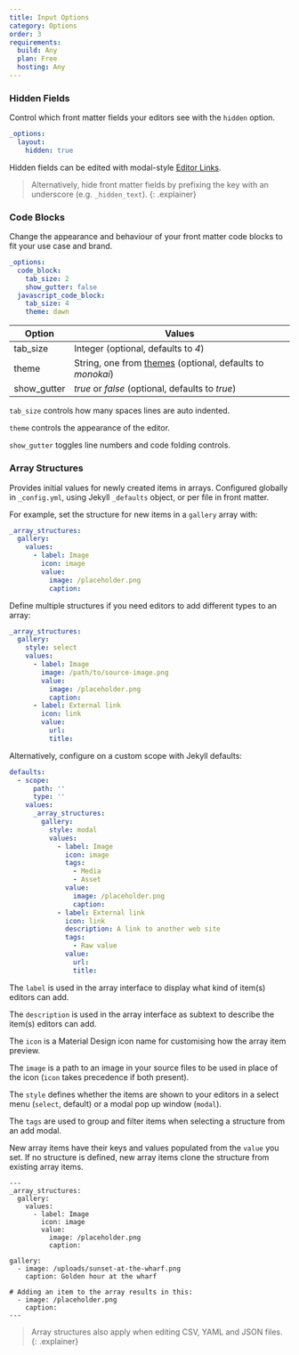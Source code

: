 ```yaml
---
title: Input Options
category: Options
order: 3
requirements:
  build: Any
  plan: Free
  hosting: Any
---
```


### Hidden Fields

Control which front matter fields your editors see with the `hidden` option.

~~~yaml
_options:
  layout:
    hidden: true
~~~

Hidden fields can be edited with modal-style [Editor Links](/editing/experience/editor-links/#front-matter-style).

> Alternatively, hide front matter fields by prefixing the key with an underscore (e.g. `_hidden_text`).
{: .explainer}

### Code Blocks

Change the appearance and behaviour of your front matter code blocks to fit your use case and brand.

~~~yaml
_options:
  code_block:
    tab_size: 2
    show_gutter: false
  javascript_code_block:
    tab_size: 4
    theme: dawn
~~~

| Option | Values |
| --- | --- |
| tab\_size | Integer (optional, defaults to *4*) |
| theme | String, one from [themes](https://github.com/ajaxorg/ace/tree/v1.2.9/lib/ace/theme) (optional, defaults to *monokai*) |
| show\_gutter | *true* or *false* (optional, defaults to *true*) |

`tab_size` controls how many spaces lines are auto indented.

`theme` controls the appearance of the editor.

`show_gutter` toggles line numbers and code folding controls.

### Array Structures

Provides initial values for newly created items in arrays. Configured globally in `_config.yml`, using Jekyll&nbsp;`_defaults` object, or per file in front matter.

For example, set the structure for new items in a `gallery` array with:

~~~yaml
_array_structures:
  gallery:
    values:
      - label: Image
        icon: image
        value:
          image: /placeholder.png
          caption:
~~~

Define multiple structures if you need editors to add different types to an array:

~~~yaml
_array_structures:
  gallery:
    style: select
    values:
      - label: Image
        image: /path/to/source-image.png
        value:
          image: /placeholder.png
          caption:
      - label: External link
        icon: link
        value:
          url:
          title:
~~~

Alternatively, configure on a custom scope with Jekyll defaults:

~~~yaml
defaults:
  - scope:
      path: ''
      type: ''
    values:
      _array_structures:
        gallery:
          style: modal
          values:
            - label: Image
              icon: image
              tags:
                - Media
                - Asset
              value:
                image: /placeholder.png
                caption:
            - label: External link
              icon: link
              description: A link to another web site
              tags:
                - Raw value
              value:
                url:
                title:
~~~

The `label` is used in the array interface to display what kind of item(s) editors can add.

The `description` is used in the array interface as subtext to describe the item(s) editors can add.

The `icon` is a Material Design icon name for customising how the array item preview.

The `image` is a path to an image in your source files to be used in place of the icon (`icon` takes precedence if both present).

The `style` defines whether the items are shown to your editors in a select menu (`select`, default) or a modal pop up window (`modal`).

The `tags` are used to group and filter items when selecting a structure from an add modal.

New array items have their keys and values populated from the `value` you set. If no structure is defined, new array items clone the structure from existing array items.

~~~liquid
---
_array_structures:
  gallery:
    values:
      - label: Image
        icon: image
        value:
          image: /placeholder.png
          caption:

gallery:
  - image: /uploads/sunset-at-the-wharf.png
    caption: Golden hour at the wharf

# Adding an item to the array results in this:
  - image: /placeholder.png
    caption:
---
~~~

> Array structures also apply when editing CSV, YAML and JSON files.
{: .explainer}